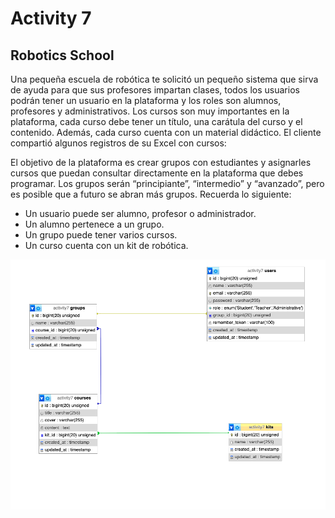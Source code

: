 # Activity 7

## Robotics School

Una pequeña escuela de robótica te solicitó un pequeño sistema que sirva de ayuda para que sus profesores impartan clases, todos los usuarios podrán tener un usuario en la plataforma y los roles son alumnos, profesores y administrativos. Los cursos son muy importantes en la plataforma, cada curso debe tener un título, una carátula del curso y el contenido. Además, cada curso cuenta con un material didáctico. El cliente compartió algunos registros de su Excel con cursos:

El objetivo de la plataforma es crear grupos con estudiantes y asignarles cursos que puedan consultar directamente en la plataforma que debes programar. Los grupos serán “principiante”, “intermedio” y “avanzado”, pero es posible que a futuro se abran más grupos. Recuerda lo siguiente:

-   Un usuario puede ser alumno, profesor o administrador.
-   Un alumno pertenece a un grupo.
-   Un grupo puede tener varios cursos.
-   Un curso cuenta con un kit de robótica.

![Diagrama ER Actividad 7](ER%20diagram.png)
